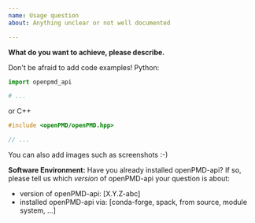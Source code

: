 ```yaml
---
name: Usage question
about: Anything unclear or not well documented

---
```


**What do you want to achieve, please describe.**

Don't be afraid to add code examples!
Python:
```python
import openpmd_api

# ...
```
or C++
```C++
#include <openPMD/openPMD.hpp>

// ...
```

You can also add images such as screenshots :-)

**Software Environment:**
Have you already installed openPMD-api?
If so, please tell us which *version* of openPMD-api your question is about:

 - version of openPMD-api: [X.Y.Z-abc]
 - installed openPMD-api via: [conda-forge, spack, from source, module system, ...]
